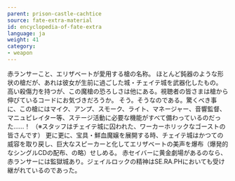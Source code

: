 ```yaml
---
parent: prison-castle-cachtice
source: fate-extra-material
id: encyclopedia-of-fate-extra
language: ja
weight: 41
category:
- weapon
---
```


赤ランサーこと、エリザベートが愛用する槍の名称。
ほとんど鈍器のような形状の槍だが、あれは彼女が生前に過ごした城・チェイテ城を武器化したもの。
高い殺傷力を持つが、この魔槍の恐ろしさは他にある。視聴者の皆さまは槍から伸びているコードにお気づきだろうか。
そう。そうなのである。驚くべき事に、この槍にはマイク、アンプ、スモーク、ライト、マネージャー、音響監督、マニュピレイター等、ステージ活動に必要な機能がすべて備わっているのだった……！
（※スタッフはチェイテ城に囚われた、ワーカーホリックなゴーストの皆さんです）
更に更に、宝具・鮮血魔嬢を展開する時、チェイテ城はかつての威容を取り戻し、巨大なスピーカーと化してエリザベートの美声を爆布（爆発的なシングルCDの配布、の略）せしめる。
赤セイバーに黄金劇場があるのなら、赤ランサーには監獄城あり。ジェイルロックの精神はSE.RA.PHにおいても受け継がれているのであった。
